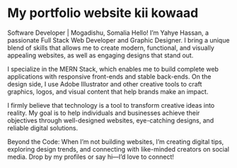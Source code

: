 # My portfolio website kii kowaad 

Software Developer | Mogadishu, Somalia
Hello! I’m Yahye Hassan, a passionate Full Stack Web Developer and Graphic Designer. I bring a unique blend of skills that allows me to create modern, functional, and visually appealing websites, as well as engaging designs that stand out.

I specialize in the MERN Stack, which enables me to build complete web applications with responsive front-ends and stable back-ends. On the design side, I use Adobe Illustrator and other creative tools to craft graphics, logos, and visual content that help brands make an impact.

I firmly believe that technology is a tool to transform creative ideas into reality. My goal is to help individuals and businesses achieve their objectives through well-designed websites, eye-catching designs, and reliable digital solutions.

Beyond the Code:
When I’m not building websites, I’m creating digital tips, exploring design trends, and connecting with like-minded creators on social media. Drop by my profiles or say hi—I’d love to connect!


